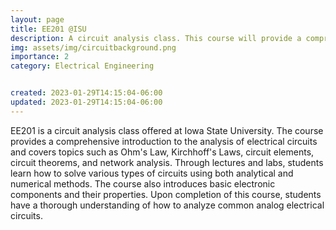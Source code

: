 ```yaml
---
layout: page
title: EE201 @ISU
description: A circuit analysis class. This course will provide a comprehensive introduction to the analysis of electrical circuits. We will cover topics such as Ohm's Law, Kirchhoff's Laws, circuit elements, circuit theorems, and network analysis. Through lectures and labs, students will learn how to solve various types of circuits using both analytical and numerical methods. The course will also introduce basic electronic components and their properties. Upon completion of this course, students have a thorough understanding of how to analyze common analog electrical circuits.
img: assets/img/circuitbackground.png
importance: 2
category: Electrical Engineering


created: 2023-01-29T14:15:04-06:00
updated: 2023-01-29T14:15:04-06:00
---
```

EE201 is a circuit analysis class offered at Iowa State University. The course provides a comprehensive introduction to the analysis of electrical circuits and covers topics such as Ohm's Law, Kirchhoff's Laws, circuit elements, circuit theorems, and network analysis. Through lectures and labs, students learn how to solve various types of circuits using both analytical and numerical methods. The course also introduces basic electronic components and their properties. Upon completion of this course, students have a thorough understanding of how to analyze common analog electrical circuits.
